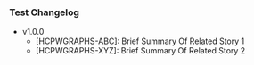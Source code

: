 ### Test Changelog

* v1.0.0
  * [HCPWGRAPHS-ABC]: Brief Summary Of Related Story 1
  * [HCPWGRAPHS-XYZ]: Brief Summary Of Related Story 2
